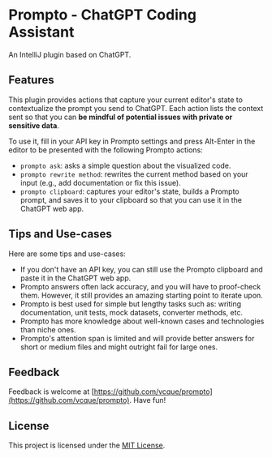 # Prompto - ChatGPT Coding Assistant

An IntelliJ plugin based on ChatGPT.

## Features

This plugin provides actions that capture your current editor's state to contextualize the prompt you send to ChatGPT. Each action lists the context sent so that you can **be mindful of potential issues with private or sensitive data**.

To use it, fill in your API key in Prompto settings and press Alt-Enter in the editor to be presented with the following Prompto actions:

- `prompto ask`: asks a simple question about the visualized code.
- `prompto rewrite method`: rewrites the current method based on your input (e.g., add documentation or fix this issue).
- `prompto clipboard`: captures your editor's state, builds a Prompto prompt, and saves it to your clipboard so that you can use it in the ChatGPT web app.

## Tips and Use-cases

Here are some tips and use-cases:

- If you don't have an API key, you can still use the Prompto clipboard and paste it in the ChatGPT web app.
- Prompto answers often lack accuracy, and you will have to proof-check them. However, it still provides an amazing starting point to iterate upon.
- Prompto is best used for simple but lengthy tasks such as: writing documentation, unit tests, mock datasets, converter methods, etc.
- Prompto has more knowledge about well-known cases and technologies than niche ones.
- Prompto's attention span is limited and will provide better answers for short or medium files and might outright fail for large ones.

## Feedback

Feedback is welcome at [https://github.com/vcque/prompto](https://github.com/vcque/prompto). Have fun!

## License

This project is licensed under the [MIT License](LICENSE).